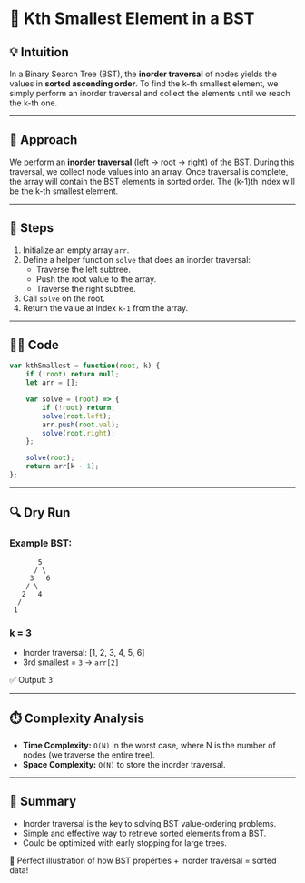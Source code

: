 # 🔢 Kth Smallest Element in a BST

## 💡 Intuition
In a Binary Search Tree (BST), the **inorder traversal** of nodes yields the values in **sorted ascending order**. To find the k-th smallest element, we simply perform an inorder traversal and collect the elements until we reach the k-th one.

---

## 🚀 Approach
We perform an **inorder traversal** (left → root → right) of the BST. During this traversal, we collect node values into an array. Once traversal is complete, the array will contain the BST elements in sorted order. The (k-1)th index will be the k-th smallest element.

---

## 📌 Steps
1. Initialize an empty array `arr`.
2. Define a helper function `solve` that does an inorder traversal:
   - Traverse the left subtree.
   - Push the root value to the array.
   - Traverse the right subtree.
3. Call `solve` on the root.
4. Return the value at index `k-1` from the array.

---

## 🧑‍💻 Code
```javascript
var kthSmallest = function(root, k) {
    if (!root) return null;
    let arr = []; 

    var solve = (root) => {
        if (!root) return;
        solve(root.left);
        arr.push(root.val);
        solve(root.right);
    };

    solve(root);
    return arr[k - 1];
};
```

---

## 🔍 Dry Run
### Example BST:
```
       5
      / \
     3   6
    / \
   2   4
  /
 1
```
### k = 3
- Inorder traversal: [1, 2, 3, 4, 5, 6]
- 3rd smallest = `3` → `arr[2]`

✅ Output: `3`

---

## ⏱️ Complexity Analysis
- **Time Complexity:** `O(N)` in the worst case, where N is the number of nodes (we traverse the entire tree).
- **Space Complexity:** `O(N)` to store the inorder traversal.

---

## 📘 Summary
- Inorder traversal is the key to solving BST value-ordering problems.
- Simple and effective way to retrieve sorted elements from a BST.
- Could be optimized with early stopping for large trees.

🌲 Perfect illustration of how BST properties + inorder traversal = sorted data!

